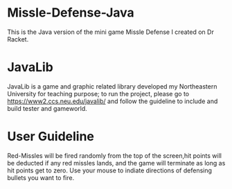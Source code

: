 # Missle-Defense-Java
This is the Java version of the mini game Missle Defense I created on Dr Racket.
# JavaLib 
JavaLib is a game and graphic related library developed my Northeastern University for teaching purpose; to run the project, please go to https://www2.ccs.neu.edu/javalib/ and follow the guideline to include and build tester and gameworld.

# User Guideline
Red-Missles will be fired randomly from the top of the screen,hit points will be deducted if any red missles lands, and the game will terminate as long as hit points get to zero. Use your mouse to indiate directions of defensing bullets you want to fire.
